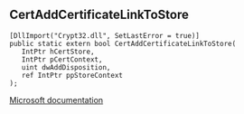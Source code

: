## CertAddCertificateLinkToStore

```
[DllImport("Crypt32.dll", SetLastError = true)]
public static extern bool CertAddCertificateLinkToStore(
   IntPtr hCertStore,
   IntPtr pCertContext,
   uint dwAddDisposition,
   ref IntPtr ppStoreContext
);
```

[Microsoft documentation](https://docs.microsoft.com/en-us/windows/win32/api/wincrypt/nf-wincrypt-certaddcertificatelinktostore)
